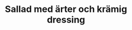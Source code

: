 ---
layout: recipe
title: "Sallad med ärter och krämig dressing"
description: "Den här salladen har vi ätit väldigt många gånger! Den är lättlagad och supergod."
image: /assets/images/sallad-med-arter-och-kramig-dressing.webp

# Recipe-specific data
category: Sallad
servings: "2 portioner"
diet:
  - LowCalorieDiet
  - VegetarianDiet
calories: 557

ingredients:
- name: frysta gröna ärter
  quantity: 250 g
- name: rädisor
  quantity: 1 knippe
- name: bladig salladsmix eller bara ruccola
  quantity: 65 g
- name: fetaost, smulad
  quantity: 75 g
- name: ägg
  quantity: 3
- section: "Dressing"
  items:
    - name: grekisk yoghurt
      quantity: 95 g
    - name: majonnäs
      quantity: 35 g
    - name: vitvinsvinäger
      quantity: ½ tsk
    - name: dijonsenap
      quantity: ½ tsk
    - name: färsk dill, hackad
      quantity: ½ msk
    - name: vatten
      quantity: 1 msk

instructions:
  - Tina ärtorna enligt paketet.
  - Koka äggen och låt dem svalna.
  - Skiva rädisorna tunt.
  - Blanda ärtor, sallad och rädisor i en skål.
  - Vispa ihop dressingen i en bunke.
  - Blanda salladen med en skvätt av dressingen.
  - Lägg upp på tallrikar och smula över fetaost. Toppa med äggen i halvor. Klicka över resten av dressingen.

attribution: Receptet kommer från [Vikalinka](https://vikalinka.com/spring-pea-and-arugula-salad-with-creamy-dill-dressing/) som är en av mina absoluta favorit-bloggar.

---